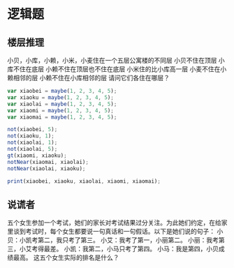 # 逻辑题
## 楼层推理
小贝，小库，小赖，小米，小麦住在一个五层公寓楼的不同层
小贝不住在顶层
小库不住在底层
小赖不住在顶层也不住在底层
小米住的比小库高一层
小麦不住在小赖相邻的层
小赖不住在小库相邻的层
请问它们各住在哪层？


```javascript
var xiaobei = maybe(1, 2, 3, 4, 5);
var xiaoku = maybe(1, 2, 3, 4, 5);
var xiaolai = maybe(1, 2, 3, 4, 5);
var xiaomi = maybe(1, 2, 3, 4, 5);
var xiaomai = maybe(1, 2, 3, 4, 5);

not(xiaobei, 5);
not(xiaoku, 1);
not(xiaolai, 1);
not(xiaolai, 5);
gt(xiaomi, xiaoku);
notNear(xiaomai, xiaolai);
notNear(xiaolai, xiaoku);

print(xiaobei, xiaoku, xiaolai, xiaomi, xiaomai);
```



## 说谎者
五个女生参加一个考试，她们的家长对考试结果过分关注。为此她们约定，在给家里谈到考试时，每个女生都要说一句真话和一句假话。以下是她们说的句子：
小贝：小凯考第二，我只考了第三。
小艾：我考了第一，小丽第二。
小丽：我考第三，小艾考得最差。
小凯：我第二，小马只考了第四。
小马：我是第四，小贝成绩最高。
这五个女生实际的排名是什么？